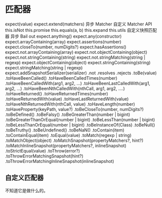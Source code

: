 # 匹配器

expect(value)
expect.extend(matchers)
异步 Matcher
自定义 Matcher API
this.isNot
this.promise
this.equals(a, b)
this.expand
this.utils
自定义快照匹配器
异步
Bail out
expect.anything()
expect.any(constructor)
expect.arrayContaining(array)
expect.assertions(number)
expect.closeTo(number, numDigits?)
expect.hasAssertions()
expect.not.arrayContaining(array)
expect.not.objectContaining(object)
expect.not.stringContaining(string)
expect.not.stringMatching(string | regexp)
expect.objectContaining(object)
expect.stringContaining(string)
expect.stringMatching(string | regexp)
expect.addSnapshotSerializer(serializer)
.not
.resolves
.rejects
.toBe(value)
.toHaveBeenCalled()
.toHaveBeenCalledTimes(number)
.toHaveBeenCalledWith(arg1, arg2, ...)
.toHaveBeenLastCalledWith(arg1, arg2, ...)
.toHaveBeenNthCalledWith(nthCall, arg1, arg2, ....)
.toHaveReturned()
.toHaveReturnedTimes(number)
.toHaveReturnedWith(value)
.toHaveLastReturnedWith(value)
.toHaveNthReturnedWith(nthCall, value)
.toHaveLength(number)
.toHaveProperty(keyPath, value?)
.toBeCloseTo(number, numDigits?)
.toBeDefined()
.toBeFalsy()
.toBeGreaterThan(number | bigint)
.toBeGreaterThanOrEqual(number | bigint)
.toBeLessThan(number | bigint)
.toBeLessThanOrEqual(number | bigint)
.toBeInstanceOf(Class)
.toBeNull()
.toBeTruthy()
.toBeUndefined()
.toBeNaN()
.toContain(item)
.toContainEqual(item)
.toEqual(value)
.toMatch(regexp | string)
.toMatchObject(object)
.toMatchSnapshot(propertyMatchers?, hint?)
.toMatchInlineSnapshot(propertyMatchers?, inlineSnapshot)
.toStrictEqual(value)
.toThrow(error?)
.toThrowErrorMatchingSnapshot(hint?)
.toThrowErrorMatchingInlineSnapshot(inlineSnapshot)

## 自定义匹配器

不知道它是做什么的。
